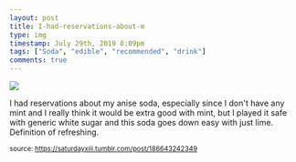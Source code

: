 ```yaml
---
layout: post
title: I-had-reservations-about-m
type: img
timestamp: July 29th, 2019 8:09pm
tags: ["Soda", "edible", "recommended", "drink"]
comments: true
---
```

<img src="https://saturdayxiii.github.io/media/186643242349.jpg"/>

I had reservations about my anise soda, especially since I don't have any mint and I really think it would be extra good with mint, but I played it safe with generic white sugar and this soda goes down easy with just lime.  Definition of refreshing.
 
  
<small>source: https://saturdayxiii.tumblr.com/post/186643242349</small>